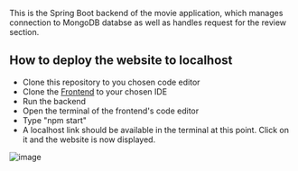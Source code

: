 This is the Spring Boot backend of the movie application, which manages connection to MongoDB databse as well as handles request for the review section. 

## How to deploy the website to localhost
- Clone this repository to you chosen code editor
- Clone the [Frontend](https://github.com/QuangMinhTran26/MoviesFrontend) to your chosen IDE 
- Run the backend
- Open the terminal of the frontend's code editor
- Type "npm start"
- A localhost link should be available in the terminal at this point. Click on it and the website is now displayed.

![image](https://github.com/QuangMinhTran26/MoviesBackend/assets/123067605/e53f5537-1353-42b3-8f24-185d4be873f7)
